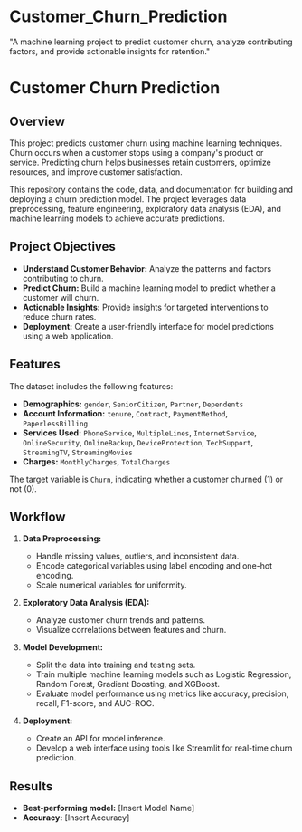 # Customer_Churn_Prediction
"A machine learning project to predict customer churn, analyze contributing factors, and provide actionable insights for retention."
# Customer Churn Prediction

<src img="https://github.com/rpjinu/Customer_Churn_Prediction/blob/main/image%20_customer_churn.jpg" width=800>

## Overview

This project predicts customer churn using machine learning techniques. Churn occurs when a customer stops using a company's product or service. Predicting churn helps businesses retain customers, optimize resources, and improve customer satisfaction.

This repository contains the code, data, and documentation for building and deploying a churn prediction model. The project leverages data preprocessing, feature engineering, exploratory data analysis (EDA), and machine learning models to achieve accurate predictions.

## Project Objectives

*   **Understand Customer Behavior:** Analyze the patterns and factors contributing to churn.
*   **Predict Churn:** Build a machine learning model to predict whether a customer will churn.
*   **Actionable Insights:** Provide insights for targeted interventions to reduce churn rates.
*   **Deployment:** Create a user-friendly interface for model predictions using a web application.

## Features

The dataset includes the following features:

*   **Demographics:** `gender`, `SeniorCitizen`, `Partner`, `Dependents`
*   **Account Information:** `tenure`, `Contract`, `PaymentMethod`, `PaperlessBilling`
*   **Services Used:** `PhoneService`, `MultipleLines`, `InternetService`, `OnlineSecurity`, `OnlineBackup`, `DeviceProtection`, `TechSupport`, `StreamingTV`, `StreamingMovies`
*   **Charges:** `MonthlyCharges`, `TotalCharges`

The target variable is `Churn`, indicating whether a customer churned (1) or not (0).

## Workflow

1.  **Data Preprocessing:**
    *   Handle missing values, outliers, and inconsistent data.
    *   Encode categorical variables using label encoding and one-hot encoding.
    *   Scale numerical variables for uniformity.

2.  **Exploratory Data Analysis (EDA):**
    *   Analyze customer churn trends and patterns.
    *   Visualize correlations between features and churn.

3.  **Model Development:**
    *   Split the data into training and testing sets.
    *   Train multiple machine learning models such as Logistic Regression, Random Forest, Gradient Boosting, and XGBoost.
    *   Evaluate model performance using metrics like accuracy, precision, recall, F1-score, and AUC-ROC.

4.  **Deployment:**
    *   Create an API for model inference.
    *   Develop a web interface using tools like Streamlit for real-time churn prediction.

## Results

*   **Best-performing model:** [Insert Model Name]
*   **Accuracy:** [Insert Accuracy]
